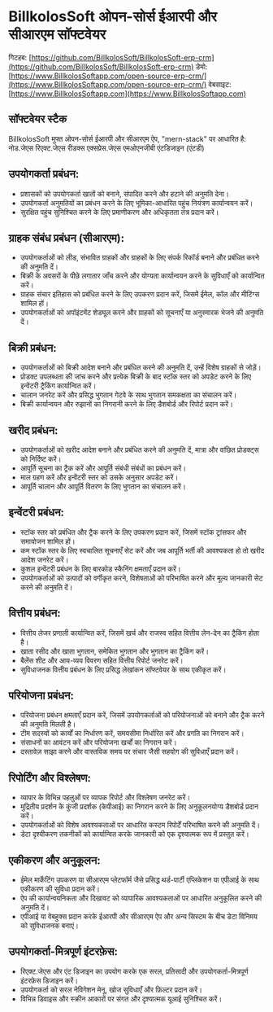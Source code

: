 # BillkolosSoft ओपन-सोर्स ईआरपी और सीआरएम सॉफ्टवेयर

गिटहब: [https://github.com/BillkolosSoft/BillkolosSoft-erp-crm](https://github.com/BillkolosSoft/BillkolosSoft-erp-crm)
डेमो: [https://www.BillkolosSoftapp.com/open-source-erp-crm/](https://www.BillkolosSoftapp.com/open-source-erp-crm/)
वेबसाइट: [https://www.BillkolosSoftapp.com](https://www.BillkolosSoftapp.com)

## सॉफ्टवेयर स्टैक

BillkolosSoft मुफ्त ओपन-सोर्स ईआरपी और सीआरएम ऐप, "mern-stack" पर आधारित है: नोड.जेएस रिएक्ट.जेएस रीडक्स एक्सप्रेस.जेएस एमओएनजीबी एंटडिजाइन (एंटडी)

## उपयोगकर्ता प्रबंधन:

- प्रशासकों को उपयोगकर्ता खातों को बनाने, संपादित करने और हटाने की अनुमति देना।
- उपयोगकर्ता अनुमतियों का प्रबंधन करने के लिए भूमिका-आधारित पहुंच नियंत्रण कार्यान्वयन करें।
- सुरक्षित पहुंच सुनिश्चित करने के लिए प्रमाणीकरण और अधिकृतता तंत्र प्रदान करें।

## ग्राहक संबंध प्रबंधन (सीआरएम):

- उपयोगकर्ताओं को लीड, संभावित ग्राहकों और ग्राहकों के लिए संपर्क रिकॉर्ड बनाने और प्रबंधित करने की अनुमति दें।
- बिक्री के अवसरों के पीछे लगातार जाँच करने और योग्यता कार्यान्वयन करने के सुविधाएँ को कार्यान्वित करें।
- ग्राहक संचार इतिहास को प्रबंधित करने के लिए उपकरण प्रदान करें, जिसमें ईमेल, कॉल और मीटिंग्स शामिल हों।
- उपयोगकर्ताओं को अपॉइंटमेंट शेड्यूल करने और ग्राहकों को सूचनाएँ या अनुस्मारक भेजने की अनुमति दें।

## बिक्री प्रबंधन:

- उपयोगकर्ताओं को बिक्री आदेश बनाने और प्रबंधित करने की अनुमति दें, उन्हें विशेष ग्राहकों से जोड़ें।
- प्रोडक्ट उपलब्धता की जांच करने और प्रत्येक बिक्री के बाद स्टॉक स्तर को अपडेट करने के लिए इन्वेंटरी ट्रैकिंग कार्यान्वित करें।
- चालान जनरेट करें और प्रसिद्ध भुगतान गेटवे के साथ भुगतान समकक्षता का संचालन करें।
- बिक्री कार्यान्वयन और रुझानों का निगरानी करने के लिए डैशबोर्ड और रिपोर्ट प्रदान करें।

## खरीद प्रबंधन:

- उपयोगकर्ताओं को खरीद आदेश बनाने और प्रबंधित करने की अनुमति दें, मात्रा और वांछित प्रोडक्ट्स को निर्दिष्ट करें।
- आपूर्ति सूचना का ट्रैक करें और आपूर्ति संबंधी संबंधों का प्रबंधन करें।
- माल ग्रहण करें और इन्वेंटरी स्तर को उसके अनुसार अपडेट करें।
- आपूर्ति चालान और आपूर्ति वितरण के लिए भुगतान का संचालन करें।

## इन्वेंटरी प्रबंधन:

- स्टॉक स्तर को प्रबंधित और ट्रैक करने के लिए उपकरण प्रदान करें, जिसमें स्टॉक ट्रांसफर और समायोजन शामिल हों।
- कम स्टॉक स्तर के लिए स्वचालित सूचनाएँ सेट करें और जब आपूर्ति भर्ती की आवश्यकता हो तो खरीद आदेश जनरेट करें।
- कुशल इन्वेंटरी प्रबंधन के लिए बारकोड स्कैनिंग क्षमताएँ प्रदान करें।
- उपयोगकर्ताओं को उत्पादों को वर्गीकृत करने, विशेषताओं को परिभाषित करने और मूल्य जानकारी सेट करने की अनुमति दें।

## वित्तीय प्रबंधन:

- वित्तीय लेजर प्रणाली कार्यान्वित करें, जिसमें खर्च और राजस्व सहित वित्तीय लेन-देन का ट्रैकिंग होता है।
- खाता रसीद और खाता भुगतान, समेकित भुगतान और भुगतान का ट्रैकिंग करें।
- बैलेंस शीट और आय-व्यय विवरण सहित वित्तीय रिपोर्ट जनरेट करें।
- सुविधाजनक वित्तीय प्रबंधन के लिए प्रसिद्ध लेखांकन सॉफ्टवेयर के साथ एकीकृत करें।

## परियोजना प्रबंधन:

- परियोजना प्रबंधन क्षमताएँ प्रदान करें, जिसमें उपयोगकर्ताओं को परियोजनाओं को बनाने और ट्रैक करने की अनुमति मिलती है।
- टीम सदस्यों को कार्यों का निर्धारण करें, समयसीमा निर्धारित करें और प्रगति का निगरान करें।
- संसाधनों का आवंटन करें और परियोजना खर्चों का निगरान करें।
- दस्तावेज़ साझा करने और वास्तविक समय पर संचार जैसी सहयोग की सुविधाएँ प्रदान करें।

## रिपोर्टिंग और विश्लेषण:

- व्यापार के विभिन्न पहलुओं पर व्यापक रिपोर्ट और विश्लेषण जनरेट करें।
- मुद्रितीय प्रदर्शन के कुंजी प्रदर्शक (केपीआई) का निगरान करने के लिए अनुकूलनयोग्य डैशबोर्ड प्रदान करें।
- उपयोगकर्ताओं को विशेष आवश्यकताओं पर आधारित कस्टम रिपोर्टें परिभाषित करने की अनुमति दें।
- डेटा दृश्यीकरण तकनीकों को कार्यान्वित करके जानकारी को एक दृश्यात्मक रूप में प्रस्तुत करें।

## एकीकरण और अनुकूलन:

- ईमेल मार्केटिंग उपकरण या सीआरएम प्लेटफॉर्म जैसे प्रसिद्ध थर्ड-पार्टी एप्लिकेशन या एपीआई के साथ एकीकरण की सुविधा प्रदान करें।
- ऐप की कार्यान्वयनिकता और दिखावट को व्यापारिक आवश्यकताओं पर आधारित अनुकूलित करने की अनुमति दें।
- एपीआई या वेबहुक्स प्रदान करके ईआरपी और सीआरएम ऐप और अन्य सिस्टम के बीच डेटा विनिमय को सुविधाजनक बनाएं।

## उपयोगकर्ता-मित्रपूर्ण इंटरफ़ेस:

- रिएक्ट.जेएस और एंट डिजाइन का उपयोग करके एक सरल, प्रतिसादी और उपयोगकर्ता-मित्रपूर्ण इंटरफ़ेस डिजाइन करें।
- उपयोगकर्ता को सरल नेविगेशन मेनू, खोज सुविधाएँ और फ़िल्टर प्रदान करें।
- विभिन्न डिवाइस और स्क्रीन आकारों पर संगत और दृश्यात्मक यूआई सुनिश्चित करें।